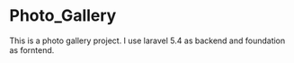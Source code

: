 # Photo_Gallery
This is a photo gallery project. I use laravel 5.4 as backend and foundation as forntend.
